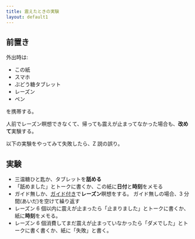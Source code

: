 ```yaml
---
title: 震えたときの実験
layout: default1
---
```

## 前置き　

外出時は:

- この紙
- スマホ
- ぶどう糖タブレット
- レーズン
- ペン

を携帯する。

人前でレーズン瞑想できなくて、帰っても震えが止まってなかった場合も、**改めて**実験する。

以下の実験をやってみて失敗したら、Z 説の誤り。

## 実験

- 三温糖ひと匙か、タブレットを**舐める**
- 「舐めました」とトークに書くか、この紙に**日付**と**時刻**をメモる
- ガイド無しか、[ガイド付き](https://drive.google.com/file/d/1jkf0O5cDtmI8oqrsiaE-7ur0YKvS751l/view?usp=drive_link)で**レーズン**瞑想をする。
  ガイド無しの場合、3 分間(あいだ)を空けて繰り返す
- レーズン 6 個以内に震えが止まったら「止まりました」とトークに書くか、紙に**時刻**をメモる。
- レーズン 6 個消費してまだ震えが止まっていなかったら「ダメでした」とトークに書く書くか、紙に「失敗」と書く。
